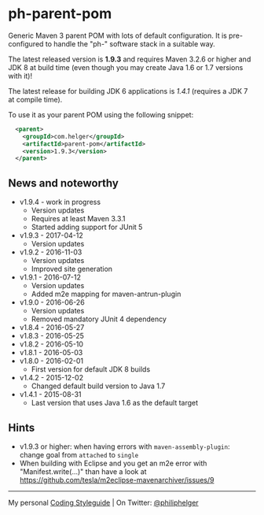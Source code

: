 # ph-parent-pom

Generic Maven 3 parent POM with lots of default configuration.
It is pre-configured to handle the "ph-" software stack in a suitable way.

The latest released version is **1.9.3** and requires Maven 3.2.6 or higher and JDK 8 at build time (even though you may create Java 1.6 or 1.7 versions with it)!

The latest release for building JDK 6 applications is *1.4.1* (requires a JDK 7 at compile time).

To use it as your parent POM using the following snippet:
```xml
  <parent>
    <groupId>com.helger</groupId>
    <artifactId>parent-pom</artifactId>
    <version>1.9.3</version>
  </parent>
```

## News and noteworthy

  * v1.9.4 - work in progress
    * Version updates
    * Requires at least Maven 3.3.1
    * Started adding support for JUnit 5
  * v1.9.3 - 2017-04-12
    * Version updates
  * v1.9.2 - 2016-11-03
    * Version updates
    * Improved site generation
  * v1.9.1 - 2016-07-12
    * Version updates
    * Added m2e mapping for maven-antrun-plugin
  * v1.9.0 - 2016-06-26
    * Version updates
    * Removed mandatory JUnit 4 dependency
 * v1.8.4 - 2016-05-27
 * v1.8.3 - 2016-05-25
 * v1.8.2 - 2016-05-10
 * v1.8.1 - 2016-05-03
 * v1.8.0 - 2016-02-01
   * First version for default JDK 8 builds
 * v1.4.2 - 2015-12-02
   * Changed default build version to Java 1.7
 * v1.4.1 - 2015-08-31
   * Last version that uses Java 1.6 as the default target  
    
  
## Hints

  * v1.9.3 or higher: when having errors with `maven-assembly-plugin`: change goal from `attached` to `single`
  * When building with Eclipse and you get an m2e error with "Manifest.write(...)" than have a look at https://github.com/tesla/m2eclipse-mavenarchiver/issues/9

---

My personal [Coding Styleguide](https://github.com/phax/meta/blob/master/CodeingStyleguide.md) |
On Twitter: <a href="https://twitter.com/philiphelger">@philiphelger</a>
